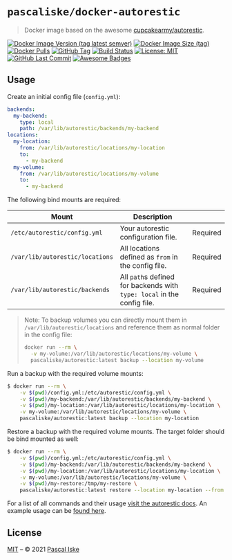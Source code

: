 # `pascaliske/docker-autorestic`

> Docker image based on the awesome [cupcakearmy/autorestic](https://github.com/cupcakearmy/autorestic).

[![Docker Image Version (tag latest semver)](https://img.shields.io/docker/v/pascaliske/autorestic/latest?style=flat-square)](https://hub.docker.com/r/pascaliske/autorestic) [![Docker Image Size (tag)](https://img.shields.io/docker/image-size/pascaliske/autorestic/latest?style=flat-square)](https://hub.docker.com/r/pascaliske/autorestic) [![Docker Pulls](https://img.shields.io/docker/pulls/pascaliske/autorestic?style=flat-square)](https://hub.docker.com/r/pascaliske/autorestic) [![GitHub Tag](https://img.shields.io/github/v/tag/pascaliske/docker-autorestic?style=flat-square)](https://github.com/pascaliske/docker-autorestic) [![Build Status](https://img.shields.io/github/workflow/status/pascaliske/docker-autorestic/Image/master?label=build&style=flat-square)](https://github.com/pascaliske/docker-autorestic/actions) [![License: MIT](https://img.shields.io/badge/License-MIT-blue.svg?style=flat-square)](https://opensource.org/licenses/MIT) [![GitHub Last Commit](https://img.shields.io/github/last-commit/pascaliske/docker-autorestic?style=flat-square)](https://github.com/pascaliske/docker-autorestic) [![Awesome Badges](https://img.shields.io/badge/badges-awesome-green.svg?style=flat-square)](https://github.com/Naereen/badges)

## Usage

Create an initial config file (`config.yml`):

<!-- prettier-ignore -->
```yml
backends:
  my-backend:
    type: local
    path: /var/lib/autorestic/backends/my-backend
locations:
  my-location:
    from: /var/lib/autorestic/locations/my-location
    to:
      - my-backend
  my-volume:
    from: /var/lib/autorestic/locations/my-volume
    to:
      - my-backend
```

The following bind mounts are required:

| Mount                           | Description                                                                          |          |
| ------------------------------- | ------------------------------------------------------------------------------------ | -------- |
| `/etc/autorestic/config.yml`    | Your autorestic configuration file.                                                  | Required |
| `/var/lib/autorestic/locations` | All locations defined as `from` in the config file.                                  | Required |
| `/var/lib/autorestic/backends`  | All `path`s defined for backends with `type: local` in the config file.              | Required |

> Note: To backup volumes you can directly mount them in `/var/lib/autorestic/locations` and reference them as normal folder in the config file:
>
> ```bash
> docker run --rm \
>   -v my-volume:/var/lib/autorestic/locations/my-volume \
>   pascaliske/autorestic:latest backup --location my-volume
> ```

Run a backup with the required volume mounts:

```bash
$ docker run --rm \
    -v $(pwd)/config.yml:/etc/autorestic/config.yml \
    -v $(pwd)/my-backend:/var/lib/autorestic/backends/my-backend \
    -v $(pwd)/my-location:/var/lib/autorestic/locations/my-location \
    -v my-volume:/var/lib/autorestic/locations/my-volume \
    pascaliske/autorestic:latest backup --location my-location
```

Restore a backup with the required volume mounts. The target folder should be bind mounted as well:

```bash
$ docker run --rm \
    -v $(pwd)/config.yml:/etc/autorestic/config.yml \
    -v $(pwd)/my-backend:/var/lib/autorestic/backends/my-backend \
    -v $(pwd)/my-location:/var/lib/autorestic/locations/my-location \
    -v my-volume:/var/lib/autorestic/locations/my-volume \
    -v $(pwd)/my-restore:/tmp/my-restore \
    pascaliske/autorestic:latest restore --location my-location --from my-backend --to /tmp/my-restore
```

For a list of all commands and their usage [visit the autorestic docs](https://autorestic.vercel.app/). An example usage can be [found here](./example/).

## License

[MIT](LICENSE.md) – © 2021 [Pascal Iske](https://pascaliske.dev)
